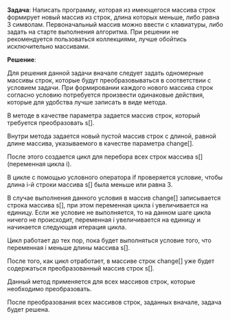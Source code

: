 **Задача**: 
Написать программу, которая из имеющегося массива строк формирует новый массив из строк, длина которых меньше, либо равна 3 символам. Первоначальный массив можно ввести с клавиатуры, либо задать на старте выполнения алгоритма. При решении не рекомендуется пользоваться коллекциями, лучше обойтись исключительно массивами.

**Решение**:

Для решения данной задачи вначале следует задать одномерные массивы строк, которые будут преобразовываться в соответствии с условием задачи.
При формировании каждого нового массива строк согласно условию потребуется произвести одинаковые действия, которые для удобства лучше записать
в виде метода.

В методе в качестве параметра задается массив строк, который требуется преобразовать s[].

Внутри метода задается новый пустой массив строк с длиной, равной длине массива, указываемого в качестве параметра change[].

После этого создается цикл для перебора всех строк массива s[] (переменная цикла i).

В цикле с помощью условного оператора if проверяется условие, чтобы длина i-й строки массива s[] была меньше или равна 3.

В случае выполнения данного условия в массив change[] записывается строка массива s[], при этом переменная цикла i увеличивается на единицу.
Если же условие не выполняется, то на данном шаге цикла ничего не происходит, переменная i увеличивается на единицу и начинается следующая
итерация цикла.

Цикл работает до тех пор, пока будет выполняться условие того, что переменная i меньше длины массива s[].

После того, как цикл отработает, в массиве строк change[] уже будет содержаться преобразованный массив строк s[].

Данный метод применяется для всех массивов строк, которые необходимо преобразовать.

После преобразования всех массивов строк, заданных вначале, задача будет решена.